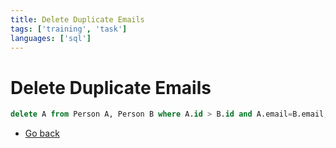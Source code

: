 ```yaml
---
title: Delete Duplicate Emails
tags: ['training', 'task']
languages: ['sql']
---
```

# Delete Duplicate Emails

```sql
delete A from Person A, Person B where A.id > B.id and A.email=B.email;
```
* [Go back](../readme.md)
